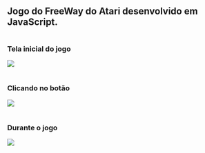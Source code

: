 ## Jogo do FreeWay do Atari desenvolvido em JavaScript.

#

### Tela inicial do jogo
<img src="https://ik.imagekit.io/smcdfr9wf/freeway/iniciar.png?ik-sdk-version=javascript-1.4.3&updatedAt=1676574315248">

#

### Clicando no botão
<img src="https://ik.imagekit.io/smcdfr9wf/freeway/bot%C3%A3o.png?ik-sdk-version=javascript-1.4.3&updatedAt=1676574637920">

#

### Durante o jogo
<img src="https://ik.imagekit.io/smcdfr9wf/freeway/jogo.png?ik-sdk-version=javascript-1.4.3&updatedAt=1676574315308">
